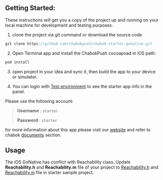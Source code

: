 ## Getting Started:

These instructions will get you a copy of the project up and running on your local machine for development and testing purposes.

1. clone the project via git command or download the source code

```javaScript
git clone https://github.com/chabokpush/chabok-starter-gonative.git
```

2. Open Terminal app and install the ChabokPush cocoapoad in iOS path:

```ruby
pod install
```

3. open project in your idea and sync it, then build the app to your device or simulator.

4. You can login with [Test environment](https://sandbox.push.adpdigital.com/login) to see the starter app info in the panel. 

Please use the following account: 

> **Username** : `starter` 
>
> **Password** : `starter`

for more information about this app please visit our [website](http://chabokpush.com) and refer to chabok [documents](http://doc.chabokpush.com) section.

## Usage

The iOS GoNative has conflict with Reachability class. Update **Reachability.h** and **Reachability.m** file of your project to [Reachability.h](https://github.com/chabokpush/chabok-starter-gonative/blob/5f1da9f96cf50db57a1a530e4e5d9548ae9f764a/ios/LeanIOS/ReachabilityGoNative.h#L49-L53) and [Reachability.m](https://github.com/chabokpush/chabok-starter-gonative/blob/eb06c7eafd18a36937981b4efb5cd3bfdab1a0d5/ios/LeanIOS/ReachabilityGoNative.m#L49-L57) file in starter sample project.
